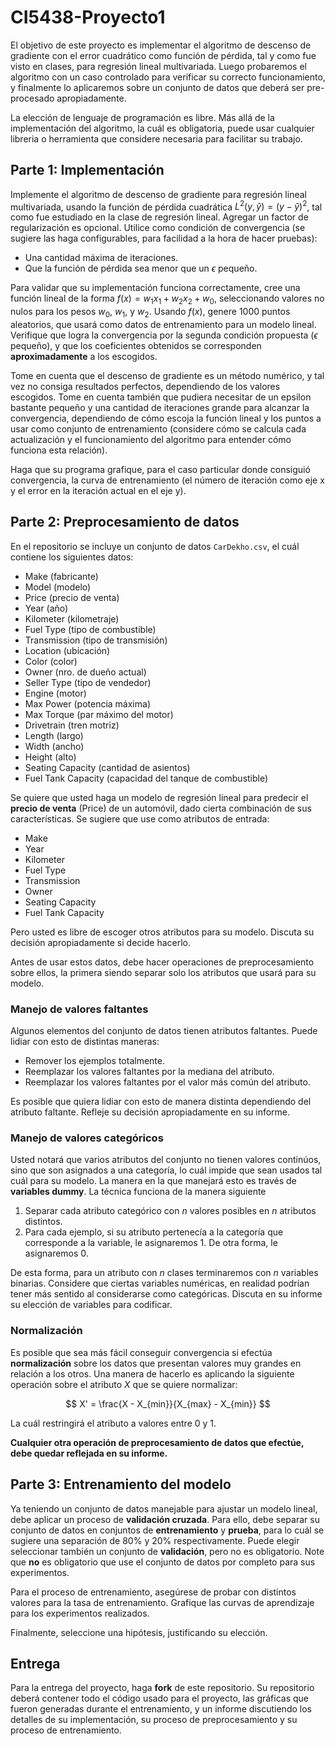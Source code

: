 # CI5438-Proyecto1

El objetivo de este proyecto es implementar el algoritmo de descenso de gradiente con el error cuadrático como función de pérdida, tal y como fue visto en clases, para regresión lineal multivariada. Luego probaremos el algoritmo con un caso controlado para verificar su correcto funcionamiento, y finalmente lo aplicaremos sobre un conjunto de datos que deberá ser pre-procesado apropiadamente.

La elección de lenguaje de programación es libre. Más allá de la implementación del algoritmo, la cuál es obligatoria, puede usar cualquier libreria o herramienta que considere necesaria para facilitar su trabajo.

## Parte 1: Implementación

Implemente el algoritmo de descenso de gradiente para regresión lineal multivariada, usando la función de pérdida cuadrática $L^2(y,\hat{y}) = (y - \hat{y})^2$, tal como fue estudiado en la clase de regresión lineal. Agregar un factor de regularización es opcional. Utilice como condición de convergencia (se sugiere las haga configurables, para facilidad a la hora de hacer pruebas):
* Una cantidad máxima de iteraciones.
* Que la función de pérdida sea menor que un $\epsilon$ pequeño.

Para validar que su implementación funciona correctamente, cree una función lineal de la forma $f(x) = w_1 x_1 + w_2 x_2 + w_0$, seleccionando valores no nulos para los pesos $w_0$, $w_1$, y $w_2$. Usando $f(x)$, genere 1000 puntos aleatorios, que usará como datos de entrenamiento para un modelo lineal. Verifique que logra la convergencia por la segunda condición propuesta ($\epsilon$ pequeño), y que los coeficientes obtenidos se corresponden **aproximadamente** a los escogidos.

Tome en cuenta que el descenso de gradiente es un método numérico, y tal vez no consiga resultados perfectos, dependiendo de los valores escogidos. Tome en cuenta también que pudiera necesitar de un epsilon bastante pequeño y una cantidad de iteraciones grande para alcanzar la convergencia, dependiendo de cómo escoja la función lineal y los puntos a usar como conjunto de entrenamiento (considere cómo se calcula cada actualización y el funcionamiento del algoritmo para entender cómo funciona esta relación).

Haga que su programa grafique, para el caso particular donde consiguió convergencia, la curva de entrenamiento (el número de iteración como eje x y el error en la iteración actual en el eje y).

## Parte 2: Preprocesamiento de datos

En el repositorio se incluye un conjunto de datos `CarDekho.csv`, el cuál contiene los siguientes datos:
* Make (fabricante)
* Model (modelo)
* Price (precio de venta)
* Year (año)
* Kilometer (kilometraje)
* Fuel Type (tipo de combustible)
* Transmission (tipo de transmisión)
* Location (ubicación)
* Color (color)
* Owner (nro. de dueño actual)
* Seller Type (tipo de vendedor)
* Engine (motor)
* Max Power (potencia máxima)
* Max Torque (par máximo del motor)
* Drivetrain (tren motriz)
* Length (largo)
* Width (ancho)
* Height (alto)
* Seating Capacity (cantidad de asientos)
* Fuel Tank Capacity (capacidad del tanque de combustible)

Se quiere que usted haga un modelo de regresión lineal para predecir el **precio de venta** (Price) de un automóvil, dado cierta combinación de sus características. Se sugiere que use como atributos de entrada:
* Make
* Year
* Kilometer
* Fuel Type
* Transmission
* Owner
* Seating Capacity
* Fuel Tank Capacity

Pero usted es libre de escoger otros atributos para su modelo. Discuta su decisión apropiadamente si decide hacerlo.

Antes de usar estos datos, debe hacer operaciones de preprocesamiento sobre ellos, la primera siendo separar solo los atributos que usará para su modelo.

### Manejo de valores faltantes

Algunos elementos del conjunto de datos tienen atributos faltantes. Puede lidiar con esto de distintas maneras:
* Remover los ejemplos totalmente.
* Reemplazar los valores faltantes por la mediana del atributo.
* Reemplazar los valores faltantes por el valor más común del atributo.

Es posible que quiera lidiar con esto de manera distinta dependiendo del atributo faltante. Refleje su decisión apropiadamente en su informe.

### Manejo de valores categóricos

Usted notará que varios atributos del conjunto no tienen valores continúos, sino que son asignados a una categoría, lo cuál impide que sean usados tal cuál para su modelo. La manera en la que manejará esto es través de **variables dummy**. La técnica funciona de la manera siguiente
1) Separar cada atributo categórico con $n$ valores posibles en $n$ atributos distintos.
2) Para cada ejemplo, si su atributo pertenecía a la categoría que corresponde a la variable, le asignaremos 1. De otra forma, le asignaremos 0.

De esta forma, para un atributo con $n$ clases terminaremos con $n$ variables binarias. Considere que ciertas variables numéricas, en realidad podrían tener más sentido al considerarse como categóricas. Discuta en su informe su elección de variables para codificar.

### Normalización

Es posible que sea más fácil conseguir convergencia si efectúa **normalización** sobre los datos que presentan valores muy grandes en relación a los otros. Una manera de hacerlo es aplicando la siguiente operación sobre el atributo $X$ que se quiere normalizar:

$$
X' = \frac{X - X_{min}}{X_{max} - X_{min}}
$$

La cuál restringirá el atributo a valores entre $0$ y $1$.

**Cualquier otra operación de preprocesamiento de datos que efectúe, debe quedar reflejada en su informe.**

## Parte 3: Entrenamiento del modelo

Ya teniendo un conjunto de datos manejable para ajustar un modelo lineal, debe aplicar un proceso de **validación cruzada**. Para ello, debe separar su conjunto de datos en conjuntos de **entrenamiento** y **prueba**, para lo cuál se sugiere una separación de 80% y 20% respectivamente. Puede elegir seleccionar también un conjunto de **validación**, pero no es obligatorio. Note que **no** es obligatorio que use el conjunto de datos por completo para sus experimentos.

Para el proceso de entrenamiento, asegúrese de probar con distintos valores para la tasa de entrenamiento. Grafique las curvas de aprendizaje para los experimentos realizados.

Finalmente, seleccione una hipótesis, justificando su elección.

## Entrega

Para la entrega del proyecto, haga **fork** de este repositorio. Su repositorio deberá contener todo el código usado para el proyecto, las gráficas que fueron generadas durante el entrenamiento, y un informe discutiendo los detalles de su implementación, su proceso de preprocesamiento y su proceso de entrenamiento.
